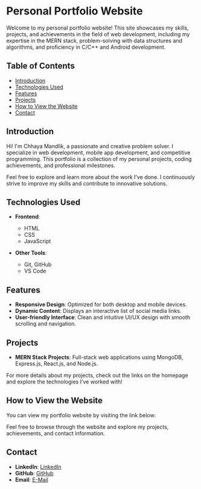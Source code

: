 # Personal Portfolio Website

Welcome to my personal portfolio website! This site showcases my skills, projects, and achievements in the field of web development, including my expertise in the MERN stack, problem-solving with data structures and algorithms, and proficiency in C/C++ and Android development.

## Table of Contents

- [Introduction](#introduction)
- [Technologies Used](#technologies-used)
- [Features](#features)
- [Projects](#projects)
- [How to View the Website](#how-to-view-the-website)
- [Contact](#contact)

## Introduction

Hi! I'm Chhaya Mandlik, a passionate and creative problem solver. I specialize in web development, mobile app development, and competitive programming. This portfolio is a collection of my personal projects, coding achievements, and professional milestones.

Feel free to explore and learn more about the work I’ve done. I continuously strive to improve my skills and contribute to innovative solutions.

## Technologies Used

- **Frontend**:
  - HTML
  - CSS
  - JavaScript

- **Other Tools**:
  - Git, GitHub
  - VS Code

## Features

- **Responsive Design**: Optimized for both desktop and mobile devices.
- **Dynamic Content**: Displays an interactive list of social media links.
- **User-friendly Interface**: Clean and intuitive UI/UX design with smooth scrolling and navigation.

## Projects

- **MERN Stack Projects**: Full-stack web applications using MongoDB, Express.js, React.js, and Node.js.

For more details about my projects, check out the links on the homepage and explore the technologies I’ve worked with!

## How to View the Website

You can view my portfolio website by visiting the link below:



Feel free to browse through the website and explore my projects, achievements, and contact information.

## Contact

- **LinkedIn**: [LinkedIn](https://www.linkedin.com/in/aryanj2004/)
- **GitHub**: [GitHub](https://github.com/aryanj2004)
- **Email**: [E-Mail](mailto:aryanj1084@gmail.com)
